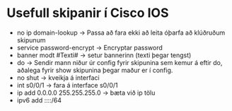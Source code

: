 # Usefull skipanir í Cisco IOS

* no ip domain-lookup -> Passa að fara ekki að leita óþarfa að klúðruðum skipunum
* service passwo­rd-­enc­rypt -> Encryptar password
* banner modt #Texti# -> setur bannerinn (texti þegar tengst)
* do -> Sendir mann niður úr config fyrir skipunina sem kemur á eftir do, aðalega fyrir show skipunina þegar maður er í config.
* no shut -> kveikja á interfaci
* int s0/0/1 -> fara á interface s0/0/1
* ip add 0.0.0.0 255.255.255.0 -> bæta við ip tölu
* ipv6 add ::::/64

